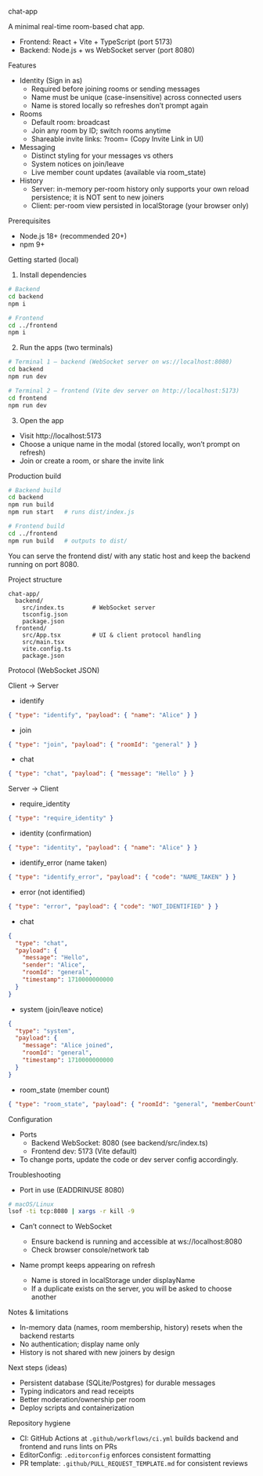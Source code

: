 chat-app

A minimal real-time room-based chat app.

- Frontend: React + Vite + TypeScript (port 5173)
- Backend: Node.js + ws WebSocket server (port 8080)

Features

- Identity (Sign in as)
  - Required before joining rooms or sending messages
  - Name must be unique (case-insensitive) across connected users
  - Name is stored locally so refreshes don’t prompt again
- Rooms
  - Default room: broadcast
  - Join any room by ID; switch rooms anytime
  - Shareable invite links: ?room=<roomId> (Copy Invite Link in UI)
- Messaging
  - Distinct styling for your messages vs others
  - System notices on join/leave
  - Live member count updates (available via room_state)
- History
  - Server: in-memory per-room history only supports your own reload persistence; it is NOT sent to new joiners
  - Client: per-room view persisted in localStorage (your browser only)

Prerequisites

- Node.js 18+ (recommended 20+)
- npm 9+

Getting started (local)

1) Install dependencies

```bash
# Backend
cd backend
npm i

# Frontend
cd ../frontend
npm i
```

2) Run the apps (two terminals)

```bash
# Terminal 1 — backend (WebSocket server on ws://localhost:8080)
cd backend
npm run dev

# Terminal 2 — frontend (Vite dev server on http://localhost:5173)
cd frontend
npm run dev
```

3) Open the app

- Visit http://localhost:5173
- Choose a unique name in the modal (stored locally, won’t prompt on refresh)
- Join or create a room, or share the invite link

Production build

```bash
# Backend build
cd backend
npm run build
npm run start   # runs dist/index.js

# Frontend build
cd ../frontend
npm run build   # outputs to dist/
```

You can serve the frontend dist/ with any static host and keep the backend running on port 8080.

Project structure

```
chat-app/
  backend/
    src/index.ts        # WebSocket server
    tsconfig.json
    package.json
  frontend/
    src/App.tsx         # UI & client protocol handling
    src/main.tsx
    vite.config.ts
    package.json
```

Protocol (WebSocket JSON)

Client -> Server

- identify

```json
{ "type": "identify", "payload": { "name": "Alice" } }
```

- join

```json
{ "type": "join", "payload": { "roomId": "general" } }
```

- chat

```json
{ "type": "chat", "payload": { "message": "Hello" } }
```

Server -> Client

- require_identity

```json
{ "type": "require_identity" }
```

- identity (confirmation)

```json
{ "type": "identity", "payload": { "name": "Alice" } }
```

- identify_error (name taken)

```json
{ "type": "identify_error", "payload": { "code": "NAME_TAKEN" } }
```

- error (not identified)

```json
{ "type": "error", "payload": { "code": "NOT_IDENTIFIED" } }
```

- chat

```json
{
  "type": "chat",
  "payload": {
    "message": "Hello",
    "sender": "Alice",
    "roomId": "general",
    "timestamp": 1710000000000
  }
}
```

- system (join/leave notice)

```json
{
  "type": "system",
  "payload": {
    "message": "Alice joined",
    "roomId": "general",
    "timestamp": 1710000000000
  }
}
```

- room_state (member count)

```json
{ "type": "room_state", "payload": { "roomId": "general", "memberCount": 3 } }
```

Configuration

- Ports
  - Backend WebSocket: 8080 (see backend/src/index.ts)
  - Frontend dev: 5173 (Vite default)
- To change ports, update the code or dev server config accordingly.

Troubleshooting

- Port in use (EADDRINUSE 8080)

```bash
# macOS/Linux
lsof -ti tcp:8080 | xargs -r kill -9
```

- Can’t connect to WebSocket
  - Ensure backend is running and accessible at ws://localhost:8080
  - Check browser console/network tab

- Name prompt keeps appearing on refresh
  - Name is stored in localStorage under displayName
  - If a duplicate exists on the server, you will be asked to choose another

Notes & limitations

- In-memory data (names, room membership, history) resets when the backend restarts
- No authentication; display name only
- History is not shared with new joiners by design

Next steps (ideas)

- Persistent database (SQLite/Postgres) for durable messages
- Typing indicators and read receipts
- Better moderation/ownership per room
- Deploy scripts and containerization

Repository hygiene

- CI: GitHub Actions at `.github/workflows/ci.yml` builds backend and frontend and runs lints on PRs
- EditorConfig: `.editorconfig` enforces consistent formatting
- PR template: `.github/PULL_REQUEST_TEMPLATE.md` for consistent reviews


